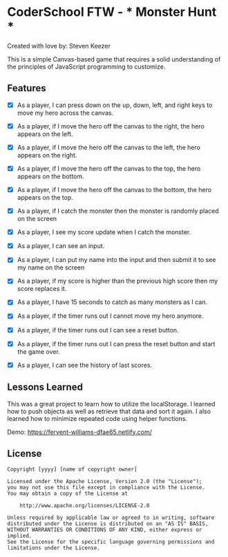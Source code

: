 # CoderSchool FTW - * Monster Hunt *

Created with love by: Steven Keezer
  
This is a simple Canvas-based game that requires a solid understanding of the principles of JavaScript programming to customize. 

## Features
- [x] As a player, I can press down on the up, down, left, and right keys to move my hero across the canvas.
- [x] As a player, if I move the hero off the canvas to the right, the hero appears on the left.
- [x] As a player, if I move the hero off the canvas to the left, the hero appears on the right.
- [x] As a player, if I move the hero off the canvas to the top, the hero appears on the bottom.
- [x] As a player, if I move the hero off the canvas to the bottom, the hero appears on the top.
- [x] As a player, if I catch the monster then the monster is randomly placed on the screen
- [x] As a player, I see my score update when I catch the monster.
- [x] As a player, I can see an input.
- [x] As a player, I can put my name into the input and then submit it to see my name on the screen
- [x] As a player, if my score is higher than the previous high score then my score replaces it.
- [x] As a player, I have 15 seconds to catch as many monsters as I can.
- [x] As a player, if the timer runs out I cannot move my hero anymore.
- [x] As a player, if the timer runs out I can see a reset button.
- [x] As a player, if the timer runs out I can press the reset button and start the game over.
- [x] As a player, I can see the history of last scores.


##  Lessons Learned

This was a great project to learn how to utilize the localStorage. I learned how to push objects as well as retrieve that data and sort it again. I also learned how to minimize repeated code using helper functions.

Demo: https://fervent-williams-dfae65.netlify.com/

## License

    Copyright [yyyy] [name of copyright owner]

    Licensed under the Apache License, Version 2.0 (the "License");
    you may not use this file except in compliance with the License.
    You may obtain a copy of the License at

        http://www.apache.org/licenses/LICENSE-2.0

    Unless required by applicable law or agreed to in writing, software
    distributed under the License is distributed on an "AS IS" BASIS,
    WITHOUT WARRANTIES OR CONDITIONS OF ANY KIND, either express or implied.
    See the License for the specific language governing permissions and
    limitations under the License.
